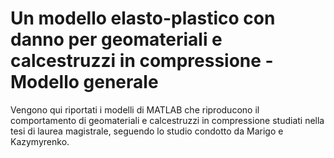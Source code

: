 # Un modello elasto-plastico con danno per geomateriali e calcestruzzi in compressione - Modello generale
Vengono qui riportati i modelli di MATLAB che riproducono il comportamento di geomateriali e calcestruzzi in compressione studiati nella tesi di laurea magistrale, seguendo lo studio condotto da Marigo e Kazymyrenko.

